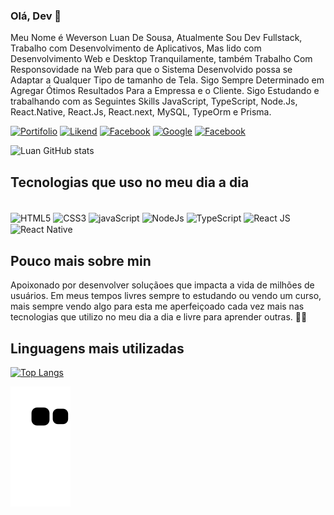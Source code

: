 ###  Olá, Dev 👋

Meu Nome é Weverson Luan De Sousa, Atualmente Sou Dev Fullstack, Trabalho  com Desenvolvimento de Aplicativos, Mas lido com Desenvolvimento  Web e Desktop Tranquilamente, também  Trabalho Com Responsovidade na Web para que o Sistema Desenvolvido possa se Adaptar a Qualquer Tipo de tamanho de  Tela. Sigo Sempre Determinado em Agregar Ótimos Resultados Para a Empressa e o Cliente. Sigo Estudando e trabalhando com as Seguintes Skills JavaScript, TypeScript, Node.Js, React.Native, React.Js, React.next, MySQL, TypeOrm e Prisma.</br>

[![Portifolio](https://img.shields.io/badge/WeversonLuan-Dev-76B900?style=for-the-badge&logo=nvidia&logoColor=white)](https://portfolio-henna-theta.vercel.app/)
[![Likend](https://img.shields.io/badge/LinkedIn-0077B5?style=for-the-badge&logo=linkedin&logoColor=white)](https://www.linkedin.com/in/weverson-luan-de-sousa-1969a81b0/)
[![Facebook](https://img.shields.io/badge/Facebook-1877F2?style=for-the-badge&logo=facebook&logoColor=white)](https://dev.to/envoy_/150-badges-for-github-pnk)
[![Google](https://img.shields.io/badge/Gmail-D14836?style=for-the-badge&logo=gmail&logoColor=white)](https://dev.to/envoy_/150-badges-for-github-pnk)
[![Facebook](https://img.shields.io/badge/WhatsApp-31982132421?style=for-the-badge&logo=whatsapp&logoColor=white)](https://dev.to/envoy_/150-badges-for-github-pnk)



![Luan GitHub stats](https://github-readme-stats.vercel.app/api?username=Weverson-Luan&show_icons=true&theme=dracula)


## Tecnologias  que uso no meu dia a dia

<div style="display: inline-block"></br>
  <img align="center" alt="HTML5" src="https://img.shields.io/badge/HTML5-E34F26?style=for-the-badge&logo=html5&logoColor=white" />
  <img align="center" alt="CSS3" src="https://img.shields.io/badge/CSS3-1572B6?style=for-the-badge&logo=css3&logoColor=white" />
  <img align="center" alt="javaScript" src="https://img.shields.io/badge/JavaScript-323330?style=for-the-badge&logo=javascript&logoColor=F7DF1" />
  <img align="center" alt="NodeJs" src="https://img.shields.io/badge/Node.js-43853D?style=for-the-badge&logo=node.js&logoColor=white" />
  <img align="center" alt="TypeScript" src="https://img.shields.io/badge/TypeScript-007ACC?style=for-the-badge&logo=typescript&logoColor=white" />	
  <img align="center" alt="React JS" src="https://img.shields.io/badge/React-20232A?style=for-the-badge&logo=react&logoColor=61DAFB" />
  <img align="center" alt="React Native" src="https://img.shields.io/badge/React_Native-20232A?style=for-the-badge&logo=react&logoColor=61DAFB" />
</div></br>


## Pouco mais sobre min 
Apoixonado por desenvolver soluçãoes que impacta a vida de milhões de usuários. Em meus tempos livres sempre to estudando ou vendo um curso, mais sempre vendo algo para esta me aperfeiçoado cada vez mais nas tecnologias que utilizo no meu dia a dia e livre para aprender outras. 👨‍💻

## Linguagens mais utilizadas

[![Top Langs](https://github-readme-stats.vercel.app/api/top-langs/?username=Weverson-Luan&langs_count=8)](https://github.com/anuraghazra/github-readme-stats)

![Snake animation](https://github.com/rafaballerini/rafaballerini/blob/output/github-contribution-grid-snake.svg)
